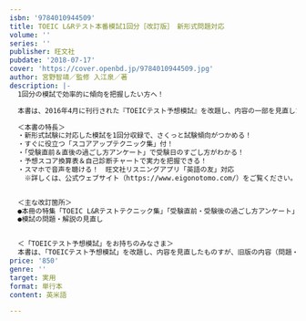 ```yaml
---
isbn: '9784010944509'
title: TOEIC L&Rテスト本番模試1回分［改訂版］　新形式問題対応
volume: ''
series: ''
publisher: 旺文社
pubdate: '2018-07-17'
cover: 'https://cover.openbd.jp/9784010944509.jpg'
author: 宮野智靖／監修 入江泉／著
description: |-
  1回分の模試で効率的に傾向を把握したい方へ！

  本書は、2016年4月に刊行された『TOEICテスト予想模試』を改題し、内容の一部を見直したものです。

  ＜本書の特長＞
  ・新形式試験に対応した模試を1回分収録で、さくっと試験傾向がつかめる！
  ・すぐに役立つ「スコアアップテクニック集」付！
  ・「受験直前＆直後の過ごし方アンケート」で受験日のすごし方がわかる！
  ・予想スコア換算表＆自己診断チャートで実力を把握できる！
  ・スマホで音声を聴ける！　旺文社リスニングアプリ「英語の友」対応
  　※詳しくは、公式ウェブサイト（https://www.eigonotomo.com/）をご覧ください。


  ＜主な改訂箇所＞
  ●本冊の特集「TOEIC L&Rテストテクニック集」「受験直前・受験後の過ごし方アンケート」の追加
  ●模試の問題・解説の見直し


  ＜「TOEICテスト予想模試」をお持ちのみなさま＞
  本書は、「TOEICテスト予想模試」を改題し、内容を見直したものすが、旧版の内容（問題・解説）も多く引き継いでいます。ご購入の際は、この点をご理解ください。
price: '850'
genre: ''
target: 実用
format: 単行本
content: 英米語

---
```

